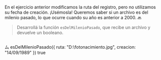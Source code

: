 En el ejercicio anterior modificamos la ruta del registro, pero no utilizamos su fecha de creación. ¡Usémosla! Queremos saber si un archivo es del milenio pasado, lo que ocurre cuando su año es anterior a 2000. :back:

> Desarrollá la función `esDelMilenioPasado`, que recibe un archivo y devuelve un booleano.

> ```javascript
ム esDelMilenioPasado({ ruta: "D:\fotonacimiento.jpg", creacion: "14/09/1989" })
true
```
